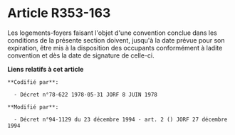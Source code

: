 # Article R353-163

Les logements-foyers faisant l'objet d'une convention conclue dans les conditions de la présente section doivent, jusqu'à la
date prévue pour son expiration, être mis à la disposition des occupants conformément à ladite convention et dès la date de
signature de celle-ci.

**Liens relatifs à cet article**

	**Codifié par**:

	  - Décret n°78-622 1978-05-31 JORF 8 JUIN 1978

	**Modifié par**:

	  - Décret n°94-1129 du 23 décembre 1994 - art. 2 () JORF 27 décembre 1994
